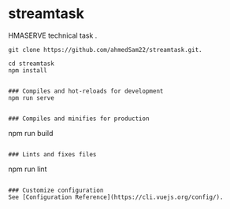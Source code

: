 # streamtask
HMASERVE technical task .
```
git clone https://github.com/ahmedSam22/streamtask.git.

cd streamtask
npm install
```


```

### Compiles and hot-reloads for development
npm run serve
```


```

### Compiles and minifies for production
```
npm run build
```

### Lints and fixes files
```
npm run lint
```

### Customize configuration
See [Configuration Reference](https://cli.vuejs.org/config/).
